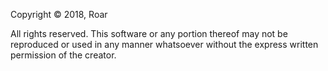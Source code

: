 Copyright © 2018, Roar

All rights reserved. This software or any portion thereof may not be reproduced or used in any
manner whatsoever without the express written permission of the creator.

